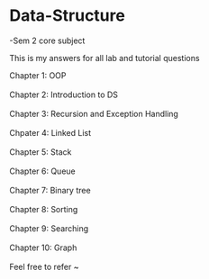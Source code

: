 # Data-Structure
-Sem 2 core subject

<p>This is my answers for all lab and tutorial questions</p>
Chapter 1: OOP 
<br></br>
Chapter 2: Introduction to DS
<br></br>
Chapter 3: Recursion and Exception Handling
<br></br>
Chpater 4: Linked List
<br></br>
Chapter 5: Stack
<br></br>
Chapter 6: Queue
<br></br>
Chapter 7: Binary tree
<br></br>
Chapter 8: Sorting
<br></br>
Chapter 9: Searching
<br></br>
Chapter 10: Graph
<br></br>
Feel free to refer ~
